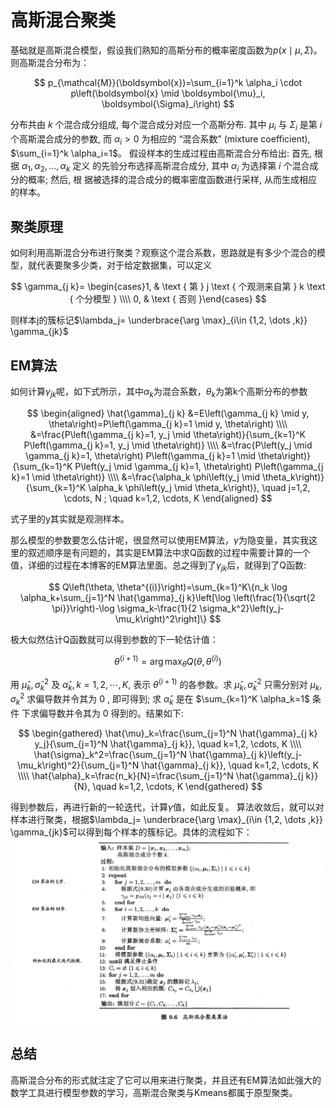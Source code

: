 # 高斯混合聚类


基础就是高斯混合模型，假设我们熟知的高斯分布的概率密度函数为$p(x\mid \mu, \Sigma)$。则高斯混合分布为：

$$
p_{\mathcal{M}}(\boldsymbol{x})=\sum_{i=1}^k \alpha_i \cdot p\left(\boldsymbol{x} \mid \boldsymbol{\mu}_i, \boldsymbol{\Sigma}_i\right)
$$

分布共由 $k$ 个混合成分组成, 每个混合成分对应一个高斯分布. 其中 $\mu_i$ 与 $\Sigma_i$ 是第 $i$ 个高斯混合成分的参数, 而 $\alpha_i>0$ 为相应的 “混合系数” (mixture coefficient), $\sum_{i=1}^k \alpha_i=1$。
假设样本的生成过程由高斯混合分布给出: 首先, 根据 $\alpha_1, \alpha_2, \ldots, \alpha_k$ 定义 的先验分布选择高斯混合成分, 其中 $\alpha_i$ 为选择第 $i$ 个混合成分的概率; 然后, 根 据被选择的混合成分的概率密度函数进行采样, 从而生成相应的样本。

## 聚类原理
如何利用高斯混合分布进行聚类？观察这个混合系数，思路就是有多少个混合的模型，就代表要聚多少类，对于给定数据集，可以定义

$$
\gamma_{j k}= \begin{cases}1, & \text { 第 } j \text { 个观测来自第 } k \text { 个分模型 } \\\\ 0, & \text { 否则 }\end{cases}
$$

则样本j的簇标记$\lambda_j= \underbrace{\arg \max}_{i\in {1,2, \dots ,k}} \gamma_{jk}$

## EM算法

如何计算$\gamma_{jk}$呢，如下式所示，其中$\alpha_k$为混合系数，$\theta_k$为第k个高斯分布的参数

$$
\begin{aligned}
\hat{\gamma}_{j k} &=E\left(\gamma_{j k} \mid y, \theta\right)=P\left(\gamma_{j k}=1 \mid y, \theta\right) \\\\
&=\frac{P\left(\gamma_{j k}=1, y_j \mid \theta\right)}{\sum_{k=1}^K P\left(\gamma_{j k}=1, y_j \mid \theta\right)} \\\\
&=\frac{P\left(y_j \mid \gamma_{j k}=1, \theta\right) P\left(\gamma_{j k}=1 \mid \theta\right)}{\sum_{k=1}^K P\left(y_j \mid \gamma_{j k}=1, \theta\right) P\left(\gamma_{j k}=1 \mid \theta\right)} \\\\
&=\frac{\alpha_k \phi\left(y_j \mid \theta_k\right)}{\sum_{k=1}^K \alpha_k \phi\left(y_j \mid \theta_k\right)}, \quad j=1,2, \cdots, N ; \quad k=1,2, \cdots, K
\end{aligned}
$$

式子里的y其实就是观测样本。

那么模型的参数要怎么估计呢，很显然可以使用EM算法，$\gamma$为隐变量，其实我这里的叙述顺序是有问题的，其实是EM算法中求Q函数的过程中需要计算的一个值，详细的过程在本博客的EM算法里面。总之得到了$\gamma_{jk}$后，就得到了Q函数:

$$
Q\left(\theta, \theta^{(i)}\right)=\sum_{k=1}^K\{n_k \log \alpha_k+\sum_{j=1}^N \hat{\gamma}_{j k}\left[\log \left(\frac{1}{\sqrt{2 \pi}}\right)-\log \sigma_k-\frac{1}{2 \sigma_k^2}\left(y_j-\mu_k\right)^2\right]\}
$$

极大似然估计Q函数就可以得到参数的下一轮估计值：

$$
\theta^{(i+1)}=\arg \max_\theta Q\left(\theta, \theta^{(i)}\right)
$$

用 $\hat{\mu}_k, \hat{\sigma}_k^2$ 及 $\hat{\alpha}_k, k=1,2, \cdots, K$, 表示 $\theta^{(i+1)}$ 的各参数。求 $\hat{\mu}_k, \hat{\sigma}_k^2$ 只需分别对 $\mu_k, \sigma_k^2$ 求偏导数并令其为 0 , 即可得到; 求 $\hat{\alpha}_k$ 是在 $\sum_{k=1}^K \alpha_k=1$ 条件 下求偏导数并令其为 0 得到的。结果如下:

$$
\begin{gathered}
\hat{\mu}_k=\frac{\sum_{j=1}^N \hat{\gamma}_{j k} y_j}{\sum_{j=1}^N \hat{\gamma}_{j k}}, \quad k=1,2, \cdots, K \\\\
\hat{\sigma}_k^2=\frac{\sum_{j=1}^N \hat{\gamma}_{j k}\left(y_j-\mu_k\right)^2}{\sum_{j=1}^N \hat{\gamma}_{j k}}, \quad k=1,2, \cdots, K \\\\
\hat{\alpha}_k=\frac{n_k}{N}=\frac{\sum_{j=1}^N \hat{\gamma}_{j k}}{N}, \quad k=1,2, \cdots, K
\end{gathered}
$$

得到参数后，再进行新的一轮迭代，计算$\gamma$值，如此反复。
算法收敛后，就可以对样本进行聚类，根据$\lambda_j= \underbrace{\arg \max}_{i\in {1,2, \dots ,k}} \gamma_{jk}$可以得到每个样本的簇标记。具体的流程如下：
![](image/Pasted%20image%2020221107214541.png)

## 总结

高斯混合分布的形式就注定了它可以用来进行聚类，并且还有EM算法如此强大的数学工具进行模型参数的学习，高斯混合聚类与Kmeans都属于原型聚类。




